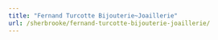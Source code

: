 ```yaml
---
title: "Fernand Turcotte Bijouterie~Joaillerie"
url: /sherbrooke/fernand-turcotte-bijouterie-joaillerie/
---
```

